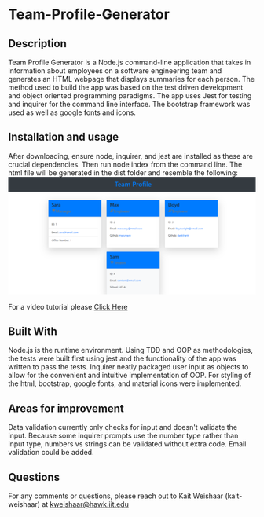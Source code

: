 # Team-Profile-Generator

## Description
Team Profile Generator is a Node.js command-line application that takes in information about employees on a software engineering team and generates an HTML webpage that displays summaries for each person. The method used to build the app was based on the test driven development and object oriented programming paradigms. The app uses Jest for testing and inquirer for the command line interface. The bootstrap framework was used as well as google fonts and icons.

## Installation and usage
After downloading, ensure node, inquirer, and jest are installed as these are crucial dependencies. Then run node index from the command line. The html file will be generated in the dist folder and resemble the following:
![Image of app](./images/screenshot.PNG)

For a video tutorial please [Click Here](https://drive.google.com/file/d/1dxAqTsVLGIceWeE611105FZycX8jbJp9/view)

## Built With
Node.js is the runtime environment. Using TDD and OOP as methodologies, the tests were built first using jest and the functionality of the app was written to pass the tests. Inquirer neatly packaged user input as objects to allow for the convenient and intuitive implementation of OOP. For styling of the html, bootstrap, google fonts, and material icons were implemented.

## Areas for improvement
Data validation currently only checks for input and doesn't validate the input. Because some inquirer prompts use the number type rather than input type, numbers vs strings can be validated without extra code. Email validation could be added.

## Questions
For any comments or questions, please reach out to Kait Weishaar (kait-weishaar) at kweishaar@hawk.iit.edu
